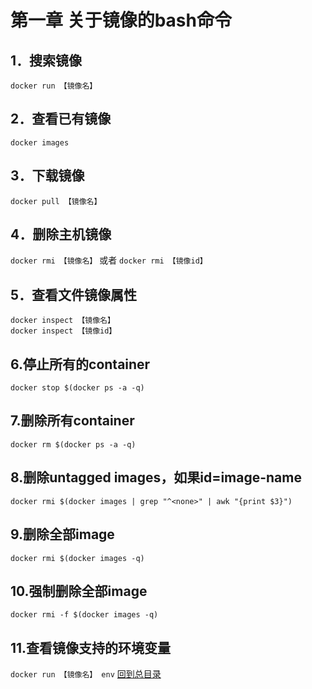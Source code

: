 第一章 关于镜像的bash命令  
====  
 1．搜索镜像   
-------  
`docker run 【镜像名】`  

 2．查看已有镜像   
-------  
`docker images`  

 3．下载镜像   
-------  
`docker pull 【镜像名】`  

 4．删除主机镜像   
-------  
`docker rmi 【镜像名】`
或者
`docker rmi 【镜像id】`  

 5．查看文件镜像属性   
-------  
`docker inspect 【镜像名】`  
`docker inspect 【镜像id】`  


6.停止所有的container  
-------
`docker stop $(docker ps -a -q)`  

7.删除所有container  
------
`docker rm $(docker ps -a -q)`  

8.删除untagged images，如果id=image-name  
------
`docker rmi $(docker images | grep "^<none>" | awk "{print $3}")`  

9.删除全部image  
------
`docker rmi $(docker images -q)`  

10.强制删除全部image  
-------
`docker rmi -f $(docker images -q)`  

11.查看镜像支持的环境变量
-------
`docker run 【镜像名】 env`
[回到总目录](https://github.com/jinzi9800/docker-tips/blob/master/README.md "回到项目readme.md")
